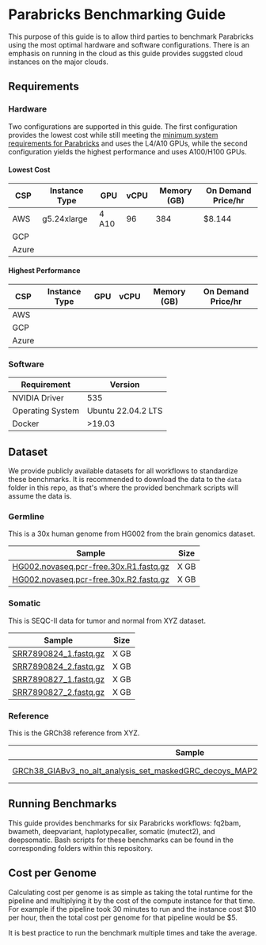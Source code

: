 # Parabricks Benchmarking Guide

This purpose of this guide is to allow third parties to benchmark Parabricks using the most optimal hardware and software configurations. There is an emphasis on running in the cloud as this guide provides suggsted cloud instances on the major clouds. 

## Requirements

### Hardware

Two configurations are supported in this guide. The first configuration provides the lowest cost while still meeting the [minimum system requirements for Parabricks](https://docs.nvidia.com/clara/parabricks/latest/gettingstarted.html#installation-requirements) and uses the L4/A10 GPUs, while the second configuration yields the highest performance and uses A100/H100 GPUs. 

#### Lowest Cost

| CSP | Instance Type | GPU | vCPU | Memory (GB) | On Demand Price/hr |
| -------- | ------- | ------- | -------- | ------- | ------- |
| AWS | g5.24xlarge | 4 A10 | 96 | 384 | $8.144 |
| GCP |  |  |  |  |  |
| Azure |  |  |  |  |  |

#### Highest Performance

| CSP | Instance Type | GPU | vCPU | Memory (GB) | On Demand Price/hr |
| -------- | ------- | ------- | -------- | ------- | ------- |
| AWS |  |  |  |  |  |
| GCP |  |  |  |  |  |
| Azure |  |  |  |  |  |

### Software 

| Requirement | Version |
| -------- | ------- |
| NVIDIA Driver | 535 |
| Operating System | Ubuntu 22.04.2 LTS |
| Docker | >19.03 |

## Dataset 

We provide publicly available datasets for all workflows to standardize these benchmarks. It is recommended to download the data to the `data` folder in this repo, as that's where the provided benchmark scripts will assume the data is. 

### Germline

This is a 30x human genome from HG002 from the brain genomics dataset. 

| Sample | Size |
| -------- | ------- |
| [HG002.novaseq.pcr-free.30x.R1.fastq.gz](https://storage.googleapis.com/brain-genomics-public/research/sequencing/fastq/novaseq/wgs_pcr_free/30x/HG002.novaseq.pcr-free.30x.R1.fastq.gz ) | X GB | 
| [HG002.novaseq.pcr-free.30x.R2.fastq.gz](https://storage.googleapis.com/brain-genomics-public/research/sequencing/fastq/novaseq/wgs_pcr_free/30x/HG002.novaseq.pcr-free.30x.R2.fastq.gz) | X GB | 

### Somatic

This is SEQC-II data for tumor and normal from XYZ dataset. 

| Sample | Size |
| -------- | ------- |
| [SRR7890824_1.fastq.gz](https://s3.console.aws.amazon.com/s3/object/parabricks.benchmark.datasets?region=us-east-1&bucketType=general&prefix=SEQC-II_T46_N49_WGS/SRR7890824_1.fastq.gz) | X GB |
| [SRR7890824_2.fastq.gz](https://s3.console.aws.amazon.com/s3/object/parabricks.benchmark.datasets?region=us-east-1&bucketType=general&prefix=SEQC-II_T46_N49_WGS/SRR7890824_2.fastq.gz) | X GB |
| [SRR7890827_1.fastq.gz](https://s3.console.aws.amazon.com/s3/object/parabricks.benchmark.datasets?region=us-east-1&bucketType=general&prefix=SEQC-II_T46_N49_WGS/SRR7890827_1.fastq.gz) | X GB |
| [SRR7890827_2.fastq.gz](https://s3.console.aws.amazon.com/s3/object/parabricks.benchmark.datasets?region=us-east-1&bucketType=general&prefix=SEQC-II_T46_N49_WGS/SRR7890827_2.fastq.gz) | X GB |

### Reference 

This is the GRCh38 reference from XYZ. 

| Sample | Size |
| -------- | ------- |
| [GRCh38_GIABv3_no_alt_analysis_set_maskedGRC_decoys_MAP2K3_KMT2C_KCNJ18.fasta.gz](https://ftp.ncbi.nlm.nih.gov/ReferenceSamples/giab/release/references/GRCh38/GRCh38_GIABv3_no_alt_analysis_set_maskedGRC_decoys_MAP2K3_KMT2C_KCNJ18.fasta.gz ) | X GB |

## Running Benchmarks 

This guide provides benchmarks for six Parabricks workflows: fq2bam, bwameth, deepvariant, haplotypecaller, somatic (mutect2), and deepsomatic. Bash scripts for these benchmarks can be found in the corresponding folders within this repository. 

## Cost per Genome

Calculating cost per genome is as simple as taking the total runtime for the pipeline and multiplying it by the cost of the compute instance for that time. For example if the pipeline took 30 minutes to run and the instance cost $10 per hour, then the total cost per genome for that pipeline would be $5. 

It is best practice to run the benchmark multiple times and take the average. 